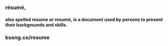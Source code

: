 ### résumé,
#### also spelled resume or resumé, is a document used by persons to present their backgrounds and skills.
### ksong.co/resume
